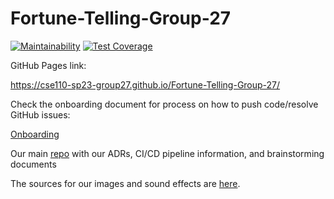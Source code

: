 # Fortune-Telling-Group-27
[![Maintainability](https://api.codeclimate.com/v1/badges/87f25017229aa77c661a/maintainability)](https://codeclimate.com/github/cse110-sp23-group27/Fortune-Telling-Group-27/maintainability)
[![Test Coverage](https://api.codeclimate.com/v1/badges/87f25017229aa77c661a/test_coverage)](https://codeclimate.com/github/cse110-sp23-group27/Fortune-Telling-Group-27/test_coverage)

GitHub Pages link:

https://cse110-sp23-group27.github.io/Fortune-Telling-Group-27/

Check the onboarding document for process on how to push code/resolve GitHub issues:

[Onboarding](/specs/documentation/onboard.md)

Our main [repo](https://github.com/cse110-sp23-group27/cse110-sp23-group27) with our ADRs, CI/CD pipeline information, and brainstorming documents

The sources for our images and sound effects are [here](https://github.com/cse110-sp23-group27/Fortune-Telling-Group-27/blob/main/specs/documentation/images-and-sounds-sources.md).
